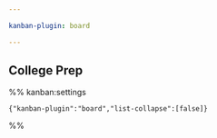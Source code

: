 ```yaml
---

kanban-plugin: board

---
```


## College Prep





%% kanban:settings
```
{"kanban-plugin":"board","list-collapse":[false]}
```
%%